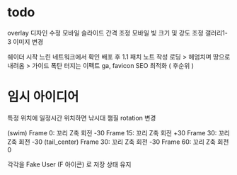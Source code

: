 # todo

overlay 디자인 수정
모바일 슬라이드 간격 조정
모바일 빛 크기 및 강도 조정
갤러리1-3 이미지 변경

쉐이더 시작 느린 네트워크에서 확인
배포 후 1.1 패치 노트 작성
로딩 > 헤엄치며 땅으로 내려옴 > 가이드
폭탄 터지는 이펙트
ga, favicon
SEO 최적화 ( 후순위 )

# 임시 아이디어

특정 위치에 일정시간 위치하면 낚시대 챔질 rotation 변경

(swim)
Frame 0: 꼬리 Z축 회전 -30
Frame 15: 꼬리 Z축 회전 +30
Frame 30: 꼬리 Z축 회전 -30
(tail_center)
Frame 30: 꼬리 Z축 회전 -30
Frame 60: 꼬리 Z축 회전 0

각각을 Fake User (F 아이콘) 로 저장 상태 유지
